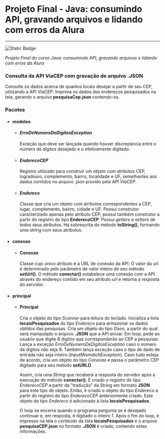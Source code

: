 # Projeto Final - Java: consumindo API, gravando arquivos e lidando com erros da Alura

***

![Static Badge](https://img.shields.io/badge/Status-Done-dark_green)

*Projeto Final do curso Java: consumindo API, gravando arquivos e lidando com erros da Alura*

### Consulta da API ViaCEP com gravação de arquivo .JSON

Consulte os dados acerca de quantos locais desejar a partir de seu CEP, utilizando a API *ViaCEP*.
Imprima os dados dos endereços pesquisados na tela, gerando o arquivo **pesquisaCep.json** contendo-os.

### Pacotes

- #### modelos

  - #### *ErroDeNumeroDeDigitosException*
    
     Exceção que deve ser lançada quando houver discrepância entre o número de dígitos desejado e o efetivamente digitado.

  - #### *EnderecoCEP*

     Registro utilizado para construir um objeto com atributos CEP, logradouro, complemento, bairro, localidade e UF, semelhantes
     aos dados contidos no arquivo .json provido pela API *ViaCEP*.

  - #### *Endereco*
    
     Classe que cria um objeto com atributos correspondentes a CEP, lugar, complemento, bairro, cidade e UF. Possui construtor caracterizado 
     apenas pelo atributo CEP; possui também construtor a partir do registro do tipo **EnderecoCEP**. Possui *getters* e *setters* de todos seus 
     atributos. Há sobrescrita do método **toString()**, formando uma string com seus atributos.

- #### conexao

  - #### Conexao
  
     Classe cujo único atributo é a URL de conexão da API. O valor da url é determinado pelo parâmetro de valor inteiro de seu método **setUrl()**.
     O método **conectar()** estabelece uma conexão com a API através do endereço contido em seu atributo *url* e retorna a resposta do servidor.

- #### principal

  - #### Principal
     
      Cria o objeto do tipo *Scanner* para leitura do teclado. Inicializa a lista **locaisPesquisados** do tipo *Endereco* para armazenar os dados 
      obtidos das pesquisas. Cria um objeto do tipo *Gson*, a partir do qual será manipulado o arquivo **.JSON** que a API enviar.
      Em loop, pede ao usuário que digite 8 dígitos que corresponderão ao CEP a pesquisar. Lança a exceção *ErroDeNumeroDeDigitosException* caso o
      número de dígitos não seja 8. Também lança exceção caso o tipo de dado de entrada não seja inteiro (*InputMismatchException*). Caso tudo esteja
      de acordo, cria um objeto do tipo *Conexao* e passa o parâmetro CEP digitado para seu método **setURL()**.
      
      Assim, cria uma *String* que receberá a resposta do servidor após a execução do método **conectar()**.
      É criado o registro do tipo *EnderecoCEP* a partir da "tradução" da String em formato **JSON** para este tipo de objeto.
      Então, é criado o objeto do tipo *Endereco* a partir do registro do tipo *EnderecoCEP* anteriormente criado. Este objeto do tipo *Endereco* é
      adicionado à lista **locaisPesquisados**.
    
      O loop se encerra quando o programa pergunta se é desejado continuar e, em resposta, é digitado o inteiro 1.
      Após o fim do loop, é impresso na tela o conteúdo da lista **locaisPesquisados** e o arquivo **pesquisaCEP.json** no formato **.JSON** é criado, contendo estas
      informações.